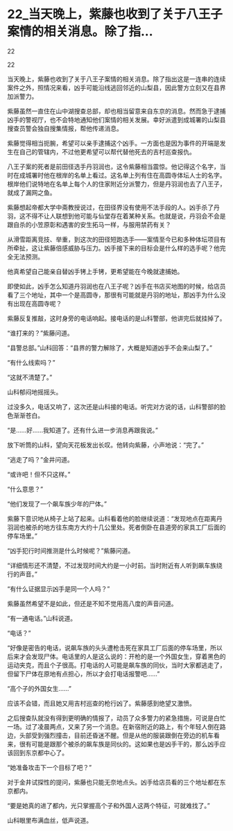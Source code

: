 # 22_当天晚上，紫藤也收到了关于八王子案情的相关消息。除了指...

22

22

当天晚上，紫藤也收到了关于八王子案情的相关消息。除了指出这是一连串的连续案件之外，照情况来看，凶手可能沿线逃回邻近的山梨县，因此警方立刻又在县界加派警力。

紫藤虽然一直住在山中湖搜查总部，却也相当留意来自东京的消息。然而急于逮捕凶手的警视厅，也不会特地通知他们案情的相关发展。幸好派遣到成城署的山梨县搜查员警会独自搜集情报，帮他传递消息。

紫藤觉得相当扼腕，希望可以亲手逮捕这个凶手。一方面也是因为事件的开端是发生在自己的管辖内，不过他更希望可以帮代替他死去的吉村巡查报仇。

八王子案的死者是前田径选手丹羽润也，这令紫藤相当震惊。他记得这个名字，当时在成城署时他在根岸的名单上看过。这名单上列有住在高圆寺体坛人士的名字。根岸他们说特地在名单上每个人的住家附近分派警力，但是丹羽润也去了八王子，就成了漏网之鱼。

紫藤想起帝都大学中斋教授说过，在田径界没有使用不法手段的人。凶手杀了丹羽，这不得不让人联想到他可能与仙堂存在着某种关系。也就是说，丹羽会不会是跟自杀的小笠原彰和遇害的安生拓马一样，与服用禁药有关？

从滑雪距离竞技、举重，到这次的田径短跑选手——案情至今已和多种体坛项目有所牵扯，这让紫藤倍感威胁与压力。凶手接下来的目标会是什么样的选手呢？他完全无法预测。

他真希望自己能亲自替凶手铐上手铐，更希望能在今晚就逮捕她。

即使如此，凶手怎么知道丹羽润也在八王子呢？凶手在书店买地图的时候，给店员看了三个地址，其中一个是高圆寺，那很有可能就是丹羽的地址，那凶手为什么没有出现在高圆寺呢？

紫藤反复推敲，这时身旁的电话响起。接电话的是山科警部，他讲完后就挂掉了。

“谁打来的？”紫藤问道。

“县警总部。”山科回答：“县界的警力解除了，大概是知道凶手不会来山梨了。”

“有什么线索吗？”

“这就不清楚了。”

山科郁闷地摇摇头。

过没多久，电话又响了，这次还是山科接的电话。听完对方说的话，山科警部的脸色渐渐苍白。

“是……好……我知道了。还有什么进一步消息再跟我说。”

放下听筒的山科，望向天花板发出长叹。他转向紫藤，小声地说：“完了。”

“逃走了吗？”金井问道。

“或许吧！但不只这样。”

“什么意思？”

“他们发现了一个飙车族少年的尸体。”

紫藤下意识地从椅子上站了起来。山科看着他的脸继续说道：“发现地点在距离丹羽润也被杀的地方往东南方大约十几公里处。死者倒卧在县道旁的家具工厂后面的停车场里。”

“凶手犯行时间推测是什么时候呢？”紫藤问道。

“详细情形还不清楚，不过发现时间大约是一小时前。当时附近有人听到飙车族绕行的声音。”

“有什么证据显示凶手是同一个人吗？”

紫藤虽然希望不是如此，但还是不知不觉用高八度的声音问道。

“有一通电话。”山科说道。

“电话？”

“好像是密告的电话，说飙车族的头头遭枪击死在家具工厂后面的停车场里，所以后来才会发现尸体。电话里的人是这么说的：开枪的是一个外国女生，穿着黑色的运动夹克，而且个子很高。打电话的人可能是飙车族的同伙，当时大家都逃走了，但留下尸体在原地有点担心，所以才会打电话报警吧……”

“高个子的外国女生……”

应该不会错，而且她又用吉村巡查的枪行凶了。紫藤感到绝望又激愤。

之后搜查队就没有得到更明确的情报了，动员了众多警力的紧急措施，可说是白忙一场。过了凌晨两点，又来了另一个消息。在新宿附近的路上，有个年轻人倒在路边，头部受到强烈撞击，目前还昏迷不醒。但是从他的服装跟倒在旁边的机车看来，很有可能是跟那个被杀的飙车族是同伙的。这如果也是凶手干的，那么凶手应该回到东京都中心了。

“她准备攻击下一个目标了吧？”

对于金井试探性的提问，紫藤也只能无奈地点头。凶手给店员看的三个地址都在东京都内。

“要是她真的进了都内，光只掌握高个子和外国人这两个特征，可就难找了。”

山科眼里布满血丝，低声说道。